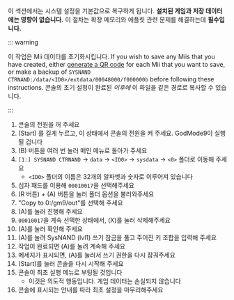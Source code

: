 이 섹션에서는 시스템 설정을 기본값으로 복구하게 됩니다. **설치된 게임과 저장 데이터에는 영향이 없습니다.** 이 절차는 확장 메모리와 에플릿 관련 문제를 해결하는데 **필수입니다.**

::: warning

이 작업은 Mii 데이터를 초기화시킵니다. If you wish to save any Miis that you have created, either [generate a QR code](https://en-americas-support.nintendo.com/app/answers/detail/a_id/298/~/how-to-generate-a-qr-code%E2%84%A2-for-a-mii) for each Mii that you want to save, or make a backup of `SYSNAND CTRNAND:/data/<ID0>/extdata/00048000/f000000b` before following these instructions. 콘솔의 초기 설정이 완료된 _이후에_ 이 파일을 같은 경로로 복사할 수 있습니다.

:::

1. 콘솔의 전원을 꺼 주세요
2. (Start) 를 길게 누르고, 이 상태에서 콘솔의 전원을 켜 주세요. GodMode9이 실행될 겁니다
3. (B) 버튼을 여러 번 눌러 메인 메뉴로 돌아가 주세요
4. `[1:] SYSNAND CTRNAND` -> `data` -> `<ID0>` -> `sysdata` -> `<0>` 폴더로 이동해 주세요
    - `<ID0>` 폴더의 이름은 32개의 알파벳과 숫자로 이루어져 있습니다
5. 십자 패드를 이용해 `00010017`을 선택해주세요
6. (R 버튼) + (A) 버튼을 눌러 폴더 옵션을 불러와주세요
7. "Copy to 0:/gm9/out"를 선택해 주세요
8. (A)를 눌러 진행해 주세요
9. `00010017`을 계속 선택한 상태에서, (X)를 눌러 삭제해주세요
10. (A)를 눌러 확인해 주세요
11. (A)를 눌려 SysNAND (lvl1) 쓰기 잠금을 풀고 주어진 키 조합을 입력해 주세요
12. 작업이 완료되면 (A)를 눌려 계속해 주세요
13. 메세지가 표시되면, (A)를 눌러서 쓰기 권한을 다시 잠궈주세요
14. (Start)를 눌러 콘솔을 다시 시작해 주세요
15. 콘솔이 최초 실행 메뉴로 부팅될 것입니다
    - 이것은 의도적 행동입니다. 게임 데이터는 손실되지 않습니다
16. 콘솔에 표시되는 안내를 따라 최초 설정을 마무리해주세요
